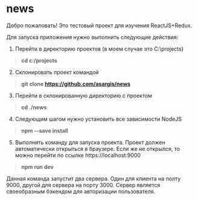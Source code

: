 # news
Добро пожаловать!
Это тестовый проект для изучения ReactJS+Redux.

Для запуска приложения нужно выполнить следующие действия:
1. Перейти в директорию проектов (в моем случае это C:\projects)
> **cd c:/projects**
2. Склонировать проект командой 
> **git clone https://github.com/asargis/news**

3. Перейти в склонированную директорию с проектом
> **cd ./news**

4. Следующим шагом нужно установить все зависимости NodeJS
> **npm --save install**

5. Выполнить команду для запуска проекта. Проект должен автоматически открыться в браузере. 
Если же не открылся, то можно перейти по ссылке https://localhost:9000
> **npm run dev**

Данная команда запустит два сервера. Один для клиента на полту 9000, другой для сервера на порту 3000. Сервер является своеобразным
бэкендом для авторизации пользователя. 

